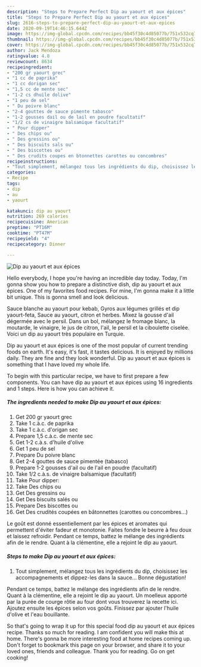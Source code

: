 ```yaml
---
description: "Steps to Prepare Perfect Dip au yaourt et aux épices"
title: "Steps to Prepare Perfect Dip au yaourt et aux épices"
slug: 2616-steps-to-prepare-perfect-dip-au-yaourt-et-aux-epices
date: 2020-09-19T14:46:15.644Z
image: https://img-global.cpcdn.com/recipes/bb45f30c4d85077b/751x532cq70/dip-au-yaourt-et-aux-epices-photo-principale-de-la-recette.jpg
thumbnail: https://img-global.cpcdn.com/recipes/bb45f30c4d85077b/751x532cq70/dip-au-yaourt-et-aux-epices-photo-principale-de-la-recette.jpg
cover: https://img-global.cpcdn.com/recipes/bb45f30c4d85077b/751x532cq70/dip-au-yaourt-et-aux-epices-photo-principale-de-la-recette.jpg
author: Jack Mendoza
ratingvalue: 4.8
reviewcount: 8634
recipeingredient:
- "200 gr yaourt grec"
- "1 cc de paprika"
- "1 cc dorigan sec"
- "1,5 cc de mente sec"
- "1-2 cs dhuile dolive"
- "1 peu de sel"
- " Du poivre blanc"
- "2-4 gouttes de sauce pimente tabasco"
- "1-2 gousses dail ou de lail en poudre facultatif"
- "1/2 cs de vinaigre balsamique facultatif"
- " Pour dipper"
- " Des chips ou"
- " Des gressins ou"
- " Des biscuits sals ou"
- " Des biscottes ou"
- " Des crudits coupes en btonnettes carottes ou concombres"
recipeinstructions:
- "Tout simplement, mélangez tous les ingrédients du dip, choisissez les accompagnements et dippez-les dans la sauce... Bonne dégustation!"
categories:
- Recipe
tags:
- dip
- au
- yaourt

katakunci: dip au yaourt 
nutrition: 269 calories
recipecuisine: American
preptime: "PT16M"
cooktime: "PT47M"
recipeyield: "4"
recipecategory: Dinner

---
```



![Dip au yaourt et aux épices](https://img-global.cpcdn.com/recipes/bb45f30c4d85077b/751x532cq70/dip-au-yaourt-et-aux-epices-photo-principale-de-la-recette.jpg)

Hello everybody, I hope you're having an incredible day today. Today, I'm gonna show you how to prepare a distinctive dish, dip au yaourt et aux épices. One of my favorites food recipes. For mine, I'm gonna make it a little bit unique. This is gonna smell and look delicious.

Sauce blanche au yaourt pour kebab, Gyros aux légumes grillés et dip yaourt-feta, Sauce au yaourt, citron et herbes. Mixez la gousse d&#39;ail dégermée avec le persil. Dans un bol, mélangez le fromage blanc, la moutarde, le vinaigre, le jus de citron, l&#39;ail, le persil et la ciboulette ciselée. Voici un dip au yaourt très populaire en Turquie.

Dip au yaourt et aux épices is one of the most popular of current trending foods on earth. It's easy, it's fast, it tastes delicious. It is enjoyed by millions daily. They are fine and they look wonderful. Dip au yaourt et aux épices is something that I have loved my whole life.


To begin with this particular recipe, we have to first prepare a few components. You can have dip au yaourt et aux épices using 16 ingredients and 1 steps. Here is how you can achieve it.

<!--inarticleads1-->

##### The ingredients needed to make Dip au yaourt et aux épices:

1. Get 200 gr yaourt grec
1. Take 1 c.à.c. de paprika
1. Take 1 c.à.c. d&#39;origan sec
1. Prepare 1,5 c.à.c. de mente sec
1. Get 1-2 c.à.s. d&#39;huile d&#39;olive
1. Get 1 peu de sel
1. Prepare  Du poivre blanc
1. Get 2-4 gouttes de sauce pimentée (tabasco)
1. Prepare 1-2 gousses d&#39;ail ou de l&#39;ail en poudre (facultatif)
1. Take 1/2 c.à.s. de vinaigre balsamique (facultatif)
1. Take  Pour dipper:
1. Take  Des chips ou
1. Get  Des gressins ou
1. Get  Des biscuits salés ou
1. Prepare  Des biscottes ou
1. Get  Des crudités coupées en bâtonnettes (carottes ou concombres...)


Le goût est donné essentiellement par les épices et aromates qui permettent d&#39;éviter fadeur et monotonie. Faites fondre le beurre à feu doux et laissez refroidir. Pendant ce temps, battez le mélange des ingrédients afin de le rendre. Quant à la clémentine, elle a rejoint le dip au yaourt. 

<!--inarticleads2-->

##### Steps to make Dip au yaourt et aux épices:

1. Tout simplement, mélangez tous les ingrédients du dip, choisissez les accompagnements et dippez-les dans la sauce... Bonne dégustation!


Pendant ce temps, battez le mélange des ingrédients afin de le rendre. Quant à la clémentine, elle a rejoint le dip au yaourt. Un moelleux apporté par la purée de courge rôtie au four dont vous trouverez la recette ici. Ajoutez ensuite les épices selon vos goûts. Finissez par ajouter l&#39;huile d&#39;olive et l&#39;eau bouillante. 

So that's going to wrap it up for this special food dip au yaourt et aux épices recipe. Thanks so much for reading. I am confident you will make this at home. There's gonna be more interesting food at home recipes coming up. Don't forget to bookmark this page on your browser, and share it to your loved ones, friends and colleague. Thank you for reading. Go on get cooking!
